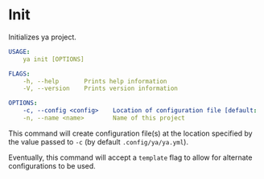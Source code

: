 # Init

Initializes ya project.

```yaml
USAGE:
    ya init [OPTIONS]

FLAGS:
    -h, --help       Prints help information
    -V, --version    Prints version information

OPTIONS:
    -c, --config <config>    Location of configuration file [default: .config/ya/ya.yml]
    -n, --name <name>        Name of this project
```

This command will create configuration file(s) at the location specified by the value passed to `-c` (by default `.config/ya/ya.yml`).

Eventually, this command will accept a `template` flag to allow for alternate configurations to be used.
